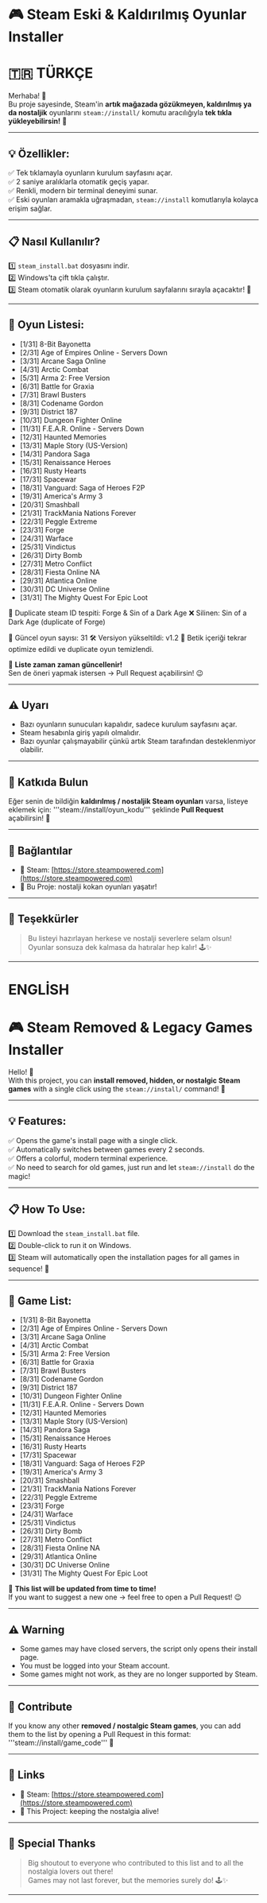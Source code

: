 # 🎮 Steam Eski & Kaldırılmış Oyunlar Installer
# 🇹🇷 TÜRKÇE

Merhaba! 👋  
Bu proje sayesinde, Steam'in **artık mağazada gözükmeyen, kaldırılmış ya da nostaljik** oyunlarını `steam://install/` komutu aracılığıyla **tek tıkla yükleyebilirsin!** 🚀

---

## 💡 Özellikler:

✅ Tek tıklamayla oyunların kurulum sayfasını açar.  
✅ 2 saniye aralıklarla otomatik geçiş yapar.  
✅ Renkli, modern bir terminal deneyimi sunar.  
✅ Eski oyunları aramakla uğraşmadan, `steam://install` komutlarıyla kolayca erişim sağlar.  

---

## 📋 Nasıl Kullanılır?

1️⃣ `steam_install.bat` dosyasını indir.  
2️⃣ Windows'ta çift tıkla çalıştır.  
3️⃣ Steam otomatik olarak oyunların kurulum sayfalarını sırayla açacaktır! 🎯  

---

## 🧠 Oyun Listesi:

- [1/31] 8-Bit Bayonetta
- [2/31] Age of Empires Online - Servers Down
- [3/31] Arcane Saga Online
- [4/31] Arctic Combat
- [5/31] Arma 2: Free Version
- [6/31] Battle for Graxia
- [7/31] Brawl Busters
- [8/31] Codename Gordon
- [9/31] District 187
- [10/31] Dungeon Fighter Online
- [11/31] F.E.A.R. Online - Servers Down
- [12/31] Haunted Memories
- [13/31] Maple Story (US-Version)
- [14/31] Pandora Saga
- [15/31] Renaissance Heroes
- [16/31] Rusty Hearts
- [17/31] Spacewar
- [18/31] Vanguard: Saga of Heroes F2P
- [19/31] America's Army 3
- [20/31] Smashball
- [21/31] TrackMania Nations Forever
- [22/31] Peggle Extreme
- [23/31] Forge
- [24/31] Warface
- [25/31] Vindictus
- [26/31] Dirty Bomb
- [27/31] Metro Conflict
- [28/31] Fiesta Online NA
- [29/31] Atlantica Online
- [30/31] DC Universe Online
- [31/31] The Mighty Quest For Epic Loot

🧼 Duplicate steam ID tespiti: Forge & Sin of a Dark Age
❌ Silinen: Sin of a Dark Age (duplicate of Forge)

🎯 Güncel oyun sayısı: 31
🛠 Versiyon yükseltildi: v1.2
📝 Betik içeriği tekrar optimize edildi ve duplicate oyun temizlendi.


💾 **Liste zaman zaman güncellenir!**  
Sen de öneri yapmak istersen → Pull Request açabilirsin! 😉

---

## ⚠️ Uyarı

- Bazı oyunların sunucuları kapalıdır, sadece kurulum sayfasını açar.
- Steam hesabınla giriş yapılı olmalıdır.
- Bazı oyunlar çalışmayabilir çünkü artık Steam tarafından desteklenmiyor olabilir.

---

## 💎 Katkıda Bulun

Eğer senin de bildiğin **kaldırılmış / nostaljik Steam oyunları** varsa, listeye eklemek için:  '''steam://install/oyun_kodu''' şeklinde **Pull Request** açabilirsin! 🧡  

---

## 🚀 Bağlantılar

- 💾 Steam: [https://store.steampowered.com](https://store.steampowered.com)
- 📜 Bu Proje: nostalji kokan oyunları yaşatır!

---

## 🎩 Teşekkürler

> Bu listeyi hazırlayan herkese ve nostalji severlere selam olsun!  
> Oyunlar sonsuza dek kalmasa da hatıralar hep kalır! 🕹️✨

---

# ENGLİSH

# 🎮 Steam Removed & Legacy Games Installer

Hello! 👋  
With this project, you can **install removed, hidden, or nostalgic Steam games** with a single click using the `steam://install/` command! 🚀

---

## 💡 Features:

✅ Opens the game's install page with a single click.  
✅ Automatically switches between games every 2 seconds.  
✅ Offers a colorful, modern terminal experience.  
✅ No need to search for old games, just run and let `steam://install` do the magic!  

---

## 📋 How To Use:

1️⃣ Download the `steam_install.bat` file.  
2️⃣ Double-click to run it on Windows.  
3️⃣ Steam will automatically open the installation pages for all games in sequence! 🎯  

---

## 🧠 Game List:

- [1/31] 8-Bit Bayonetta
- [2/31] Age of Empires Online - Servers Down
- [3/31] Arcane Saga Online
- [4/31] Arctic Combat
- [5/31] Arma 2: Free Version
- [6/31] Battle for Graxia
- [7/31] Brawl Busters
- [8/31] Codename Gordon
- [9/31] District 187
- [10/31] Dungeon Fighter Online
- [11/31] F.E.A.R. Online - Servers Down
- [12/31] Haunted Memories
- [13/31] Maple Story (US-Version)
- [14/31] Pandora Saga
- [15/31] Renaissance Heroes
- [16/31] Rusty Hearts
- [17/31] Spacewar
- [18/31] Vanguard: Saga of Heroes F2P
- [19/31] America's Army 3
- [20/31] Smashball
- [21/31] TrackMania Nations Forever
- [22/31] Peggle Extreme
- [23/31] Forge
- [24/31] Warface
- [25/31] Vindictus
- [26/31] Dirty Bomb
- [27/31] Metro Conflict
- [28/31] Fiesta Online NA
- [29/31] Atlantica Online
- [30/31] DC Universe Online
- [31/31] The Mighty Quest For Epic Loot


💾 **This list will be updated from time to time!**  
If you want to suggest a new one → feel free to open a Pull Request! 😉

---

## ⚠️ Warning

- Some games may have closed servers, the script only opens their install page.
- You must be logged into your Steam account.
- Some games might not work, as they are no longer supported by Steam.

---

## 💎 Contribute

If you know any other **removed / nostalgic Steam games**, you can add them to the list by opening a Pull Request in this format:  '''steam://install/game_code''' 🧡  

---

## 🚀 Links

- 💾 Steam: [https://store.steampowered.com](https://store.steampowered.com)  
- 📜 This Project: keeping the nostalgia alive!

---

## 🎩 Special Thanks

> Big shoutout to everyone who contributed to this list and to all the nostalgia lovers out there!  
> Games may not last forever, but the memories surely do! 🕹️✨

---

